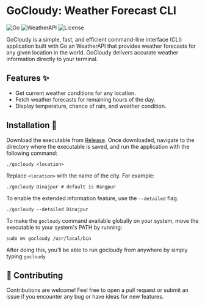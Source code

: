 # GoCloudy: Weather Forecast CLI

![Go](https://img.shields.io/badge/Go-00ADD8?style=for-the-badge&logo=go&logoColor=white)
![WeatherAPI](https://img.shields.io/badge/WeatherAPI-4A9F64?style=for-the-badge&logo=weatherapi&logoColor=white)
![License](https://img.shields.io/github/license/ragibalasad/gocloudy?style=for-the-badge)

GoCloudy is a simple, fast, and efficient command-line interface (CLI) application built with Go an WeatherAPI that provides weather forecasts for any given location in the world. GoCloudy delivers accurate weather information directly to your terminal.

## Features ✨

- Get current weather conditions for any location.
- Fetch weather forecasts for remaining hours of the day.
- Display temperature, chance of rain, and weather condition.

## Installation 🚀

Download the executable from <a href="https://github.com/ragibalasad/gocloudy/releases/tag/v1.0.0">Release</a>.
Once downloaded, navigate to the directory where the executable is saved, and run the application with the following command:

```
./gocloudy <location>
```

Replace `<location>` with the name of the city. For example:

```
./gocloudy Dinajpur # default is Rangpur
```

To enable the extended information feature, use the `--detailed` flag.

```
./gocloudy --detailed Dinajpur
```

To make the `gocloudy` command available globally on your system, move the executable to your system's PATH by running:

```
sudo mv gocloudy /usr/local/bin
```

After doing this, you’ll be able to run gocloudy from anywhere by simply typing `gocloudy`

## 🤝 Contributing

Contributions are welcome! Feel free to open a pull request or submit an issue if you encounter any bug or have ideas for new features.
